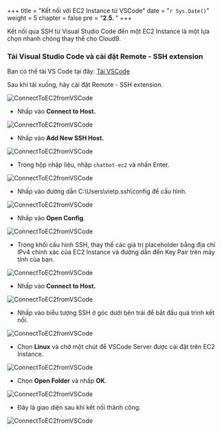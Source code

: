 +++
title = "Kết nối với EC2 Instance từ VSCode"
date = "`r Sys.Date()`"
weight = 5
chapter = false
pre = "<b>2.5. </b>"
+++

Kết nối qua SSH từ Visual Studio Code đến một EC2 Instance là một lựa chọn nhanh chóng thay thế cho Cloud9.

### Tải Visual Studio Code và cài đặt Remote - SSH extension
Bạn có thể tải VS Code tại đây: [Tải VSCode](https://code.visualstudio.com/download)

Sau khi tải xuống, hãy cài đặt Remote - SSH extension.

![ConnectToEC2fromVSCode](/Deploying-a-Multi-Model-and-Multi-RAG-Powered-Chatbot-Using-AWS-CDK-on-AWS/images/2-preparation-steps/5-connecttoec2fromvscode/001-5-connecttoec2fromvscode.png?width=90pc)

- Nhấp vào **Connect to Host.**

![ConnectToEC2fromVSCode](/Deploying-a-Multi-Model-and-Multi-RAG-Powered-Chatbot-Using-AWS-CDK-on-AWS/images/2-preparation-steps/5-connecttoec2fromvscode/002-5-connecttoec2fromvscode.png?width=90pc)

- Nhấp vào **Add New SSH Host.**

![ConnectToEC2fromVSCode](/Deploying-a-Multi-Model-and-Multi-RAG-Powered-Chatbot-Using-AWS-CDK-on-AWS/images/2-preparation-steps/5-connecttoec2fromvscode/003-5-connecttoec2fromvscode.png?width=90pc)

- Trong hộp nhập liệu, nhập `chatbot-ec2` và nhấn Enter.

![ConnectToEC2fromVSCode](/Deploying-a-Multi-Model-and-Multi-RAG-Powered-Chatbot-Using-AWS-CDK-on-AWS/images/2-preparation-steps/5-connecttoec2fromvscode/004-5-connecttoec2fromvscode.png?width=90pc)

- Nhấp vào đường dẫn C:\Users\vietp.ssh\config để cấu hình.

![ConnectToEC2fromVSCode](/Deploying-a-Multi-Model-and-Multi-RAG-Powered-Chatbot-Using-AWS-CDK-on-AWS/images/2-preparation-steps/5-connecttoec2fromvscode/005-5-connecttoec2fromvscode.png?width=90pc)

- Nhấp vào **Open Config**.

![ConnectToEC2fromVSCode](/Deploying-a-Multi-Model-and-Multi-RAG-Powered-Chatbot-Using-AWS-CDK-on-AWS/images/2-preparation-steps/5-connecttoec2fromvscode/006-5-connecttoec2fromvscode.png?width=90pc)

- Trong khối cấu hình SSH, thay thế các giá trị placeholder bằng địa chỉ IPv4 chính xác của EC2 Instance và đường dẫn đến Key Pair trên máy tính của bạn.

![ConnectToEC2fromVSCode](/Deploying-a-Multi-Model-and-Multi-RAG-Powered-Chatbot-Using-AWS-CDK-on-AWS/images/2-preparation-steps/5-connecttoec2fromvscode/007-5-connecttoec2fromvscode.png?width=90pc)

- Nhấp vào **Connect to Host.**

![ConnectToEC2fromVSCode](/Deploying-a-Multi-Model-and-Multi-RAG-Powered-Chatbot-Using-AWS-CDK-on-AWS/images/2-preparation-steps/5-connecttoec2fromvscode/008-5-connecttoec2fromvscode.png?width=90pc)

- Nhấp vào biểu tượng SSH ở góc dưới bên trái để bắt đầu quá trình kết nối.

![ConnectToEC2fromVSCode](/Deploying-a-Multi-Model-and-Multi-RAG-Powered-Chatbot-Using-AWS-CDK-on-AWS/images/2-preparation-steps/5-connecttoec2fromvscode/009-5-connecttoec2fromvscode.png?width=90pc)

- Chọn **Linux** và chờ một chút để VSCode Server được cài đặt trên EC2 Instance.

![ConnectToEC2fromVSCode](/Deploying-a-Multi-Model-and-Multi-RAG-Powered-Chatbot-Using-AWS-CDK-on-AWS/images/2-preparation-steps/5-connecttoec2fromvscode/0010-5-connecttoec2fromvscode.png?width=90pc)

- Chọn **Open Folder** và nhấp **OK**.

![ConnectToEC2fromVSCode](/Deploying-a-Multi-Model-and-Multi-RAG-Powered-Chatbot-Using-AWS-CDK-on-AWS/images/2-preparation-steps/5-connecttoec2fromvscode/0011-5-connecttoec2fromvscode.png?width=90pc)

- Đây là giao diện sau khi kết nối thành công.

![ConnectToEC2fromVSCode](/Deploying-a-Multi-Model-and-Multi-RAG-Powered-Chatbot-Using-AWS-CDK-on-AWS/images/2-preparation-steps/5-connecttoec2fromvscode/0012-5-connecttoec2fromvscode.png?width=90pc)
